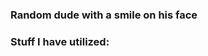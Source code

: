 ### Random dude with a smile on his face

### Stuff I have utilized:
  

<!--
**RedSmileTV/RedSmileTV** is a ✨ _special_ ✨ repository because its `README.md` (this file) appears on your GitHub profile.
-->
